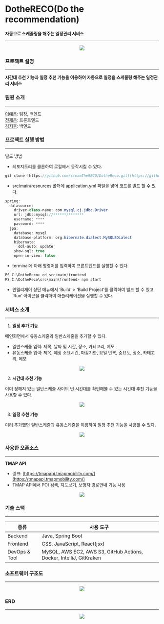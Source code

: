 # DotheRECO(Do the recommendation)

**자동으로 스케줄링을 해주는 일정관리 서비스**

---
<p align="center">
<img src="https://github.com/steamTheRECO/DotheReco/assets/109203288/3444ba54-f85c-43f0-942f-3ca5ac0bdf8c">
</p>

### 프로젝트 설명

---

**시간대 추천 기능과 일정 추천 기능을 이용하여 자동으로 일정을 스케줄링 해주는 일정관리 서비스**

### 팀원 소개

---


[이예은](https://github.com/orgs/steamTheRECO/people/YaeEun2): 팀장, 백엔드   
[전재은](https://github.com/orgs/steamTheRECO/people/JeonJaeeun): 프론트엔드   
[김지후](https://github.com/orgs/steamTheRECO/people/Kim-jihoo): 백엔드

### 프로젝트 실행 방법

---
빌드 방법

- 레포지토리를 클론하여 로컬에서 동작시킬 수 있다.

```java
git clone [https://github.com/steamTheRECO/DotheReco.git](https://github.com/steamTheRECO/DotheReco.git)
```

- src/main/resources 폴더에 application.yml 파일을 넣어 코드를 빌드 할 수 있다.

```java
spring:
  datasource:
    driver-class-name: com.mysql.cj.jdbc.Driver
    url: jdbc:mysql://******/*******
    username: ****
    password: ****
  jpa:
    database: mysql
    database-platform: org.hibernate.dialect.MySQL8Dialect
    hibernate:
      ddl-auto: update
    show-sql: true
    open-in-view: false
```

- terminal에 아래 명령어를 입력하여 프론트엔드를 실행할 수 있다.

```java
PS C:\DotheReco> cd src/main/frontend
PS C:\DotheReco\src\main\frontend> npm start
```

- 인텔리제이 상단 메뉴에서 ‘Build’ > ‘Build Project’를 클릭하여 빌드 할 수 있고 ‘Run’ 아이콘을 클릭하여 애플리케이션을 실행할 수 있다.

### 서비스 소개

---

1. **일정 추가 기능**

메인화면에서 유동스케줄과 일반스케줄을 추가할 수 있다.

- 일반스케줄 입력: 제목, 날짜 및 시간, 장소, 카테고리, 메모
- 유동스케줄 입력: 제목, 예상 소요시간, 마감기한, 요일 반복, 중요도, 장소, 카테고리, 메모
<p align="center">
<img src="https://github.com/steamTheRECO/DotheReco/assets/109203288/64bfd099-44b1-477a-abf1-8f87958b0e13">
</p>

2. **시간대 추천 기능**

이미 정해져 있는 일반스케줄 사이의 빈 시간대를 확인해볼 수 있는 시간대 추천 기능을 사용할 수 있다.

<p align="center">
  <img src="https://github.com/steamTheRECO/DotheReco/assets/109203288/8e123bc1-80d1-42b2-aef2-39a664e4755a">
</p>

3. **일정 추천 기능**

미리 추가했던 일반스케줄과 유동스케줄을 이용하여 일정 추천 기능을 사용할 수 있다.

<p align="center">
  <img src="https://github.com/steamTheRECO/DotheReco/assets/109203288/0e7736ec-5e39-4015-bfb9-7a5b19043331">
</p>

### 사용한 오픈소스

---

**TMAP API**

- 링크: [https://tmapapi.tmapmobility.com/](https://tmapapi.tmapmobility.com/)
- TMAP API에서 POI 검색, 지도보기, 보행자 경로안내 기능 사용

<p align="center">
  <img src="https://github.com/steamTheRECO/DotheReco/assets/109203288/d27f07db-eb94-49dc-abce-44e29314f280">
</p>

### 기술 스택

---

| 종류 | 사용 도구 |
| --- | --- |
| Backend | Java, Spring Boot |
| Frontend | CSS, JavaScript, React(jsx) |
| DevOps & Tool | MySQL, AWS EC2, AWS S3, GitHub Actions, Docker, IntelliJ, GitKraken |

### 소프트웨어 구조도

---
<p align="center">
  <img src="https://github.com/steamTheRECO/DotheReco/assets/109203288/6322738f-4fdf-4356-a8cb-3f50cd66f459">
</p>

### ERD

---

<p align="center">
  <img src="https://github.com/steamTheRECO/DotheReco/assets/109203288/67df1329-c04e-416e-aedb-7ff229e6e9b5">
</p>
